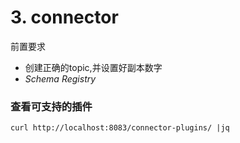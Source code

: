 # 3. connector

前置要求

- 创建正确的topic,并设置好副本数字
- *Schema Registry* 





### 查看可支持的插件

```
curl http://localhost:8083/connector-plugins/ |jq
```

